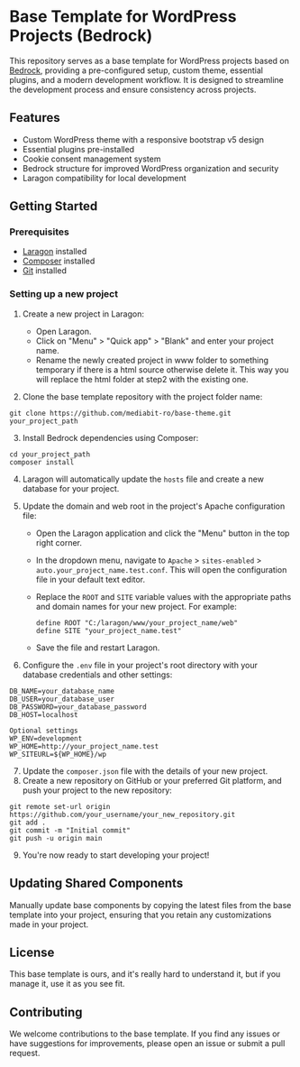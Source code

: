 # Base Template for WordPress Projects (Bedrock)

This repository serves as a base template for WordPress projects based on [Bedrock](https://roots.io/bedrock/), providing a pre-configured setup, custom theme, essential plugins, and a modern development workflow. It is designed to streamline the development process and ensure consistency across projects.

## Features

- Custom WordPress theme with a responsive bootstrap v5 design
- Essential plugins pre-installed
- Cookie consent management system
- Bedrock structure for improved WordPress organization and security
- Laragon compatibility for local development

## Getting Started

### Prerequisites

- [Laragon](https://laragon.org/) installed
- [Composer](https://getcomposer.org/) installed
- [Git](https://git-scm.com/) installed

### Setting up a new project

1. Create a new project in Laragon:
   - Open Laragon.
   - Click on "Menu" > "Quick app" > "Blank" and enter your project name.
   - Rename the newly created project in www folder to something temporary if there is a html source otherwise delete it. This way you will replace the html folder at step2 with the existing one.

2. Clone the base template repository with the project folder name:
```
git clone https://github.com/mediabit-ro/base-theme.git your_project_path
```
3. Install Bedrock dependencies using Composer:
```
cd your_project_path
composer install
```

4. Laragon will automatically update the `hosts` file and create a new database for your project.
5. Update the domain and web root in the project's Apache configuration file:

   - Open the Laragon application and click the "Menu" button in the top right corner.
   - In the dropdown menu, navigate to `Apache` > `sites-enabled` > `auto.your_project_name.test.conf`. This will open the configuration file in your default text editor.
   - Replace the `ROOT` and `SITE` variable values with the appropriate paths and domain names for your new project. For example:

     ```
     define ROOT "C:/laragon/www/your_project_name/web"
     define SITE "your_project_name.test"
     ```

   - Save the file and restart Laragon.


6. Configure the `.env` file in your project's root directory with your database credentials and other settings:
```
DB_NAME=your_database_name
DB_USER=your_database_user
DB_PASSWORD=your_database_password
DB_HOST=localhost

Optional settings
WP_ENV=development
WP_HOME=http://your_project_name.test
WP_SITEURL=${WP_HOME}/wp
```

7. Update the `composer.json` file with the details of your new project.
8. Create a new repository on GitHub or your preferred Git platform, and push your project to the new repository:

```
git remote set-url origin https://github.com/your_username/your_new_repository.git
git add .
git commit -m "Initial commit"
git push -u origin main
```

9. You're now ready to start developing your project!

## Updating Shared Components

Manually update base components by copying the latest files from the base template into your project, ensuring that you retain any customizations made in your project.

## License

This base template is ours, and it's really hard to understand it, but if you manage it, use it as you see fit.

## Contributing

We welcome contributions to the base template. If you find any issues or have suggestions for improvements, please open an issue or submit a pull request.

